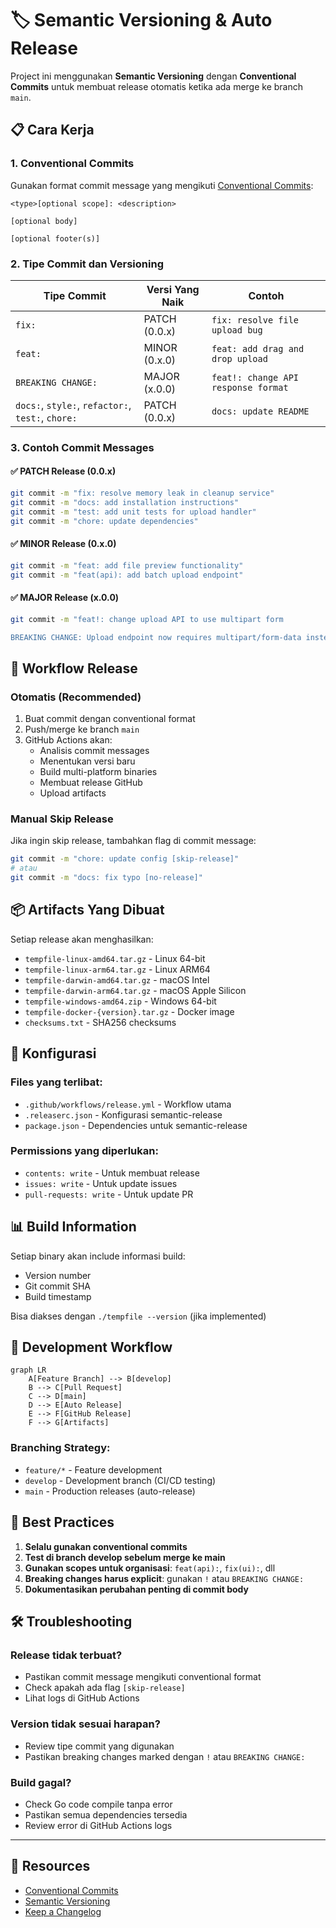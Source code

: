 # 🏷️ Semantic Versioning & Auto Release

Project ini menggunakan **Semantic Versioning** dengan **Conventional Commits** untuk membuat release otomatis ketika ada merge ke branch `main`.

## 📋 Cara Kerja

### 1. Conventional Commits

Gunakan format commit message yang mengikuti [Conventional Commits](https://www.conventionalcommits.org/):

```
<type>[optional scope]: <description>

[optional body]

[optional footer(s)]
```

### 2. Tipe Commit dan Versioning

| Tipe Commit | Versi Yang Naik | Contoh |
|-------------|-----------------|--------|
| `fix:` | PATCH (0.0.x) | `fix: resolve file upload bug` |
| `feat:` | MINOR (0.x.0) | `feat: add drag and drop upload` |
| `BREAKING CHANGE:` | MAJOR (x.0.0) | `feat!: change API response format` |
| `docs:`, `style:`, `refactor:`, `test:`, `chore:` | PATCH (0.0.x) | `docs: update README` |

### 3. Contoh Commit Messages

#### ✅ **PATCH** Release (0.0.x)
```bash
git commit -m "fix: resolve memory leak in cleanup service"
git commit -m "docs: add installation instructions"
git commit -m "test: add unit tests for upload handler"
git commit -m "chore: update dependencies"
```

#### ✅ **MINOR** Release (0.x.0)
```bash
git commit -m "feat: add file preview functionality"
git commit -m "feat(api): add batch upload endpoint"
```

#### ✅ **MAJOR** Release (x.0.0)
```bash
git commit -m "feat!: change upload API to use multipart form

BREAKING CHANGE: Upload endpoint now requires multipart/form-data instead of JSON"
```

## 🚀 Workflow Release

### Otomatis (Recommended)
1. Buat commit dengan conventional format
2. Push/merge ke branch `main`
3. GitHub Actions akan:
   - Analisis commit messages
   - Menentukan versi baru
   - Build multi-platform binaries
   - Membuat release GitHub
   - Upload artifacts

### Manual Skip Release
Jika ingin skip release, tambahkan flag di commit message:
```bash
git commit -m "chore: update config [skip-release]"
# atau
git commit -m "docs: fix typo [no-release]"
```

## 📦 Artifacts Yang Dibuat

Setiap release akan menghasilkan:

- `tempfile-linux-amd64.tar.gz` - Linux 64-bit
- `tempfile-linux-arm64.tar.gz` - Linux ARM64
- `tempfile-darwin-amd64.tar.gz` - macOS Intel
- `tempfile-darwin-arm64.tar.gz` - macOS Apple Silicon
- `tempfile-windows-amd64.zip` - Windows 64-bit
- `tempfile-docker-{version}.tar.gz` - Docker image
- `checksums.txt` - SHA256 checksums

## 🔧 Konfigurasi

### Files yang terlibat:
- `.github/workflows/release.yml` - Workflow utama
- `.releaserc.json` - Konfigurasi semantic-release
- `package.json` - Dependencies untuk semantic-release

### Permissions yang diperlukan:
- `contents: write` - Untuk membuat release
- `issues: write` - Untuk update issues
- `pull-requests: write` - Untuk update PR

## 📊 Build Information

Setiap binary akan include informasi build:
- Version number
- Git commit SHA
- Build timestamp

Bisa diakses dengan `./tempfile --version` (jika implemented)

## 🔄 Development Workflow

```mermaid
graph LR
    A[Feature Branch] --> B[develop]
    B --> C[Pull Request]
    C --> D[main]
    D --> E[Auto Release]
    E --> F[GitHub Release]
    F --> G[Artifacts]
```

### Branching Strategy:
- `feature/*` - Feature development
- `develop` - Development branch (CI/CD testing)
- `main` - Production releases (auto-release)

## 🎯 Best Practices

1. **Selalu gunakan conventional commits**
2. **Test di branch develop sebelum merge ke main**
3. **Gunakan scopes untuk organisasi**: `feat(api):`, `fix(ui):`, dll
4. **Breaking changes harus explicit**: gunakan `!` atau `BREAKING CHANGE:`
5. **Dokumentasikan perubahan penting di commit body**

## 🛠️ Troubleshooting

### Release tidak terbuat?
- Pastikan commit message mengikuti conventional format
- Check apakah ada flag `[skip-release]`
- Lihat logs di GitHub Actions

### Version tidak sesuai harapan?
- Review tipe commit yang digunakan
- Pastikan breaking changes marked dengan `!` atau `BREAKING CHANGE:`

### Build gagal?
- Check Go code compile tanpa error
- Pastikan semua dependencies tersedia
- Review error di GitHub Actions logs

---

## 📖 Resources

- [Conventional Commits](https://www.conventionalcommits.org/)
- [Semantic Versioning](https://semver.org/)
- [Keep a Changelog](https://keepachangelog.com/)
